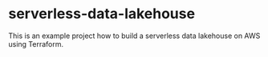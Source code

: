 # serverless-data-lakehouse
This is an example project how to build a serverless data lakehouse on AWS using Terraform.
